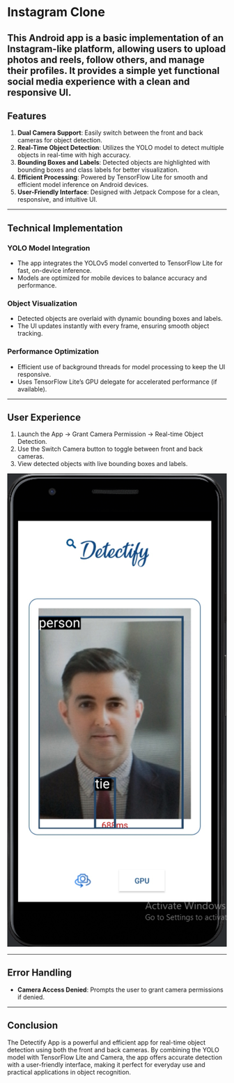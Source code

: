 # Instagram Clone

This Android app is a basic implementation of an Instagram-like platform, allowing users to upload photos and reels, follow others, and manage their profiles. It provides a simple yet functional social media experience with a clean and responsive UI.
---

## Features
1. **Dual Camera Support**: Easily switch between the front and back cameras for object detection.
2. **Real-Time Object Detection**: Utilizes the YOLO model to detect multiple objects in real-time with high accuracy.
3. **Bounding Boxes and Labels**: Detected objects are highlighted with bounding boxes and class labels for better visualization.
4. **Efficient Processing**: Powered by TensorFlow Lite for smooth and efficient model inference on Android devices.
5. **User-Friendly Interface**: Designed with Jetpack Compose for a clean, responsive, and intuitive UI.
---

## Technical Implementation

### YOLO Model Integration
- The app integrates the YOLOv5 model converted to TensorFlow Lite for fast, on-device inference.
- Models are optimized for mobile devices to balance accuracy and performance.

### Object Visualization
- Detected objects are overlaid with dynamic bounding boxes and labels.
- The UI updates instantly with every frame, ensuring smooth object tracking.
### Performance Optimization
- Efficient use of background threads for model processing to keep the UI responsive.
- Uses TensorFlow Lite’s GPU delegate for accelerated performance (if available).

---

## User Experience
1. Launch the App → Grant Camera Permission → Real-time Object Detection.
2. Use the Switch Camera button to toggle between front and back cameras.
3. View detected objects with live bounding boxes and labels.


<img src="https://github.com/Alenaak/Detectify/blob/main/images/SCREENSHOT.png" alt="Application Interface" width="600"/>


---

## Error Handling
- **Camera Access Denied**: Prompts the user to grant camera permissions if denied.

---

## Conclusion
The Detectify App is a powerful and efficient app for real-time object detection using both the front and back cameras. By combining the YOLO model with TensorFlow Lite and Camera, the app offers accurate detection with a user-friendly interface, making it perfect for everyday use and practical applications in object recognition.
